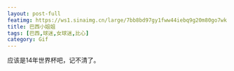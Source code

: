 ```yaml
---
layout: post-full
featimg: https://ws1.sinaimg.cn/large/7bb8bd97gy1fww44iebq9g20m80go7wk.gif
title: 巴西小姐姐
tags: [巴西,球迷,女球迷,比心]
category: Gif
---
```


应该是14年世界杯吧，记不清了。